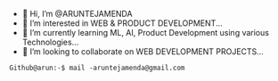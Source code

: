 - 👋 Hi, I’m @ARUNTEJAMENDA
- 👀 I’m interested in WEB & PRODUCT DEVELOPMENT...
- 🌱 I’m currently learning ML, AI, Product Development using various Technologies...
- 💞️ I’m looking to collaborate on WEB DEVELOPMENT PROJECTS...
```
Github@arun:-$ mail -aruntejamenda@gmail.com 
```
<!---Github@arun:-$ phone +919000599108--->
<!---
ARUNTEJAMENDA/ARUNTEJAMENDA is a ✨ special ✨ repository because its `README.md` (this file) appears on your GitHub profile.
You can click the Preview link to take a look at your changes.
--->
